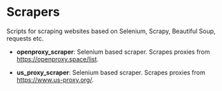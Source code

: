 # Scrapers

Scripts for scraping websites based on Selenium, Scrapy, Beautiful Soup, requests etc.

* **openproxy_scraper**: Selenium based scraper. Scrapes proxies from https://openproxy.space/list.

* **us_proxy_scraper**: Selenium based scraper. Scrapes proxies from https://www.us-proxy.org/.
